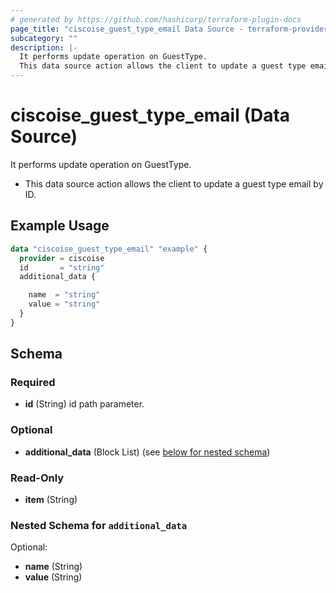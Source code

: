 ```yaml
---
# generated by https://github.com/hashicorp/terraform-plugin-docs
page_title: "ciscoise_guest_type_email Data Source - terraform-provider-ciscoise"
subcategory: ""
description: |-
  It performs update operation on GuestType.
  This data source action allows the client to update a guest type email by ID.
---
```


# ciscoise_guest_type_email (Data Source)

It performs update operation on GuestType.

- This data source action allows the client to update a guest type email by ID.

## Example Usage

```terraform
data "ciscoise_guest_type_email" "example" {
  provider = ciscoise
  id       = "string"
  additional_data {

    name  = "string"
    value = "string"
  }
}
```

<!-- schema generated by tfplugindocs -->
## Schema

### Required

- **id** (String) id path parameter.

### Optional

- **additional_data** (Block List) (see [below for nested schema](#nestedblock--additional_data))

### Read-Only

- **item** (String)

<a id="nestedblock--additional_data"></a>
### Nested Schema for `additional_data`

Optional:

- **name** (String)
- **value** (String)


